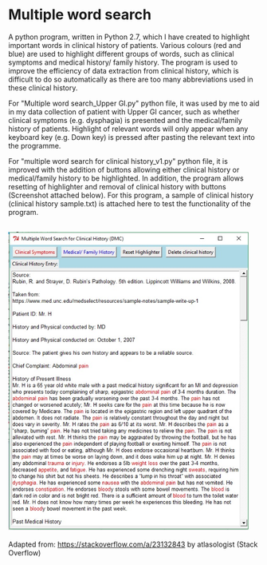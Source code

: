 # Multiple word search
A python program, written in Python 2.7, which I have created to highlight important words in clinical history of patients. Various colours (red and blue) are used to highlight different groups of words, such as clinical symptoms and medical history/ family history. The program is used to improve the efficiency of data extraction from clinical history, which is difficult to do so automatically as there are too many abbreviations used in these clinical history. 

For "Multiple word search_Upper GI.py" python file, it was used by me to aid in my data collection of patient with Upper GI cancer, such as whether clinical symptoms (e.g. dysphagia) is presented and the medical/family history of patients. Highlight of relevant words will only appear when any keyboard key (e.g. Down key) is pressed after pasting the relevant text into the programme. 

For "multiple word search for clinical history_v1.py" python file, it is improved with the addition of buttons allowing either clinical history or medical/family history to be highlighted. In addition, the program allows resetting of highlighter and removal of clinical history with buttons  (Screenshot attached below). For this program, a sample of clinical history (clinical history sample.txt) is attached here to test the functionality of the program. 

<br>
<img height = "600", src = "https://github.com/conan-koh123/Multiple-word-search/blob/master/Screenshot%20of%20multiple%20word%20search%20for%20clinical%20history_v1.jpg"/>
</br>

Adapted from: https://stackoverflow.com/a/23132843 by atlasologist (Stack Overflow)
